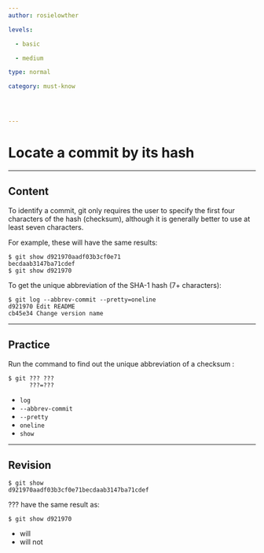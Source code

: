 ```yaml
---
author: rosielowther

levels:

  - basic

  - medium

type: normal

category: must-know




---
```


# Locate a commit by its hash

---
## Content

To identify a commit, git only requires the user to specify the first four characters of the hash (checksum), although it is generally better to use at least seven characters.

For example, these will have the same results:
```
$ git show d921970aadf03b3cf0e71
becdaab3147ba71cdef
$ git show d921970
```

To get the unique abbreviation of the SHA-1 hash (7+ characters):
```
$ git log --abbrev-commit --pretty=oneline
d921970 Edit README
cb45e34 Change version name 
```

---
## Practice

Run the command to find out the unique abbreviation of a checksum :
```
$ git ??? ???
      ???=???
```

* `log`
* `--abbrev-commit`
* `--pretty`
* `oneline`
* `show`

---
## Revision

```
$ git show 
d921970aadf03b3cf0e71becdaab3147ba71cdef
```
??? have the same result as:
```
$ git show d921970
```

* will
* will not

